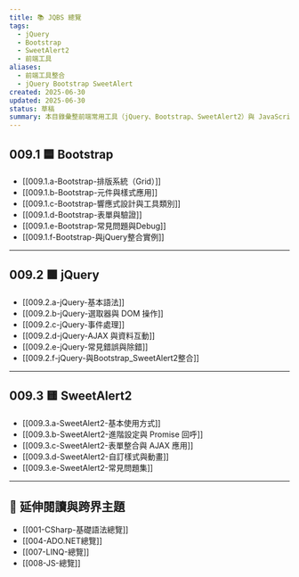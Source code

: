```yaml
---
title: 📚 JQBS 總覽
tags:
  - jQuery
  - Bootstrap
  - SweetAlert2
  - 前端工具
aliases:
  - 前端工具整合
  - jQuery Bootstrap SweetAlert
created: 2025-06-30
updated: 2025-06-30
status: 草稿
summary: 本目錄彙整前端常用工具（jQuery、Bootstrap、SweetAlert2）與 JavaScript，建立完整的學習地圖並串連各細項卡片。
---
```


## 009.1 🟦 Bootstrap

- [[009.1.a-Bootstrap-排版系統（Grid）]]
- [[009.1.b-Bootstrap-元件與樣式應用]]
- [[009.1.c-Bootstrap-響應式設計與工具類別]]
- [[009.1.d-Bootstrap-表單與驗證]]
- [[009.1.e-Bootstrap-常見問題與Debug]]
- [[009.1.f-Bootstrap-與jQuery整合實例]]

---
## 009.2 🟩 jQuery

- [[009.2.a-jQuery-基本語法]]
- [[009.2.b-jQuery-選取器與 DOM 操作]]
- [[009.2.c-jQuery-事件處理]]
- [[009.2.d-jQuery-AJAX 與資料互動]]
- [[009.2.e-jQuery-常見錯誤與除錯]]
- [[009.2.f-jQuery-與Bootstrap_SweetAlert2整合]]

---
## 009.3 🟨 SweetAlert2

- [[009.3.a-SweetAlert2-基本使用方式]]
- [[009.3.b-SweetAlert2-進階設定與 Promise 回呼]]
- [[009.3.c-SweetAlert2-表單整合與 AJAX 應用]]
- [[009.3.d-SweetAlert2-自訂樣式與動畫]]
- [[009.3.e-SweetAlert2-常見問題集]]

---
## 🔗 延伸閱讀與跨界主題

- [[001-CSharp-基礎語法總覽]]
- [[004-ADO.NET總覽]]
- [[007-LINQ-總覽]]
- [[008-JS-總覽]]

